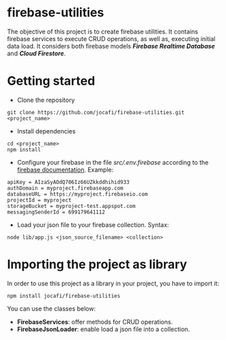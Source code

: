 # firebase-utilities
The objective of this project is to create firebase utilities. It contains firebase services to execute CRUD operations, as well as, 
executing initial data load. It considers both firebase models **_Firebase Realtime Database_** and **_Cloud Firestore_**.

# Getting started
- Clone the repository
```
git clone https://github.com/jocafi/firebase-utilities.git <project_name>
```
- Install dependencies
```
cd <project_name>
npm install
```
- Configure your firebase in the file _src/.env.firebase_ according to the [firebase documentation](https://firebase.google.com/docs/web/setup). Example:
```properties
apiKey = AIzaSyAOdQ706Iz66UZkkddhihid933
authDomain = myproject.firebaseapp.com
databaseURL = https://myproject.firebaseio.com
projectId = myproject
storageBucket = myproject-test.appspot.com
messagingSenderId = 699179641112
```
- Load your json file to your firebase collection. Syntax:
```
node lib/app.js <json_source_filename> <collection>
```

# Importing the project as library 

In order to use this project as a library in your project, you have to import it:
```
npm install jocafi/firebase-utilities
```
You can use the classes below:
 
- **FirebaseServices**: offer methods for CRUD operations.
- **FirebaseJsonLoader**: enable load a json file into a collection.  
